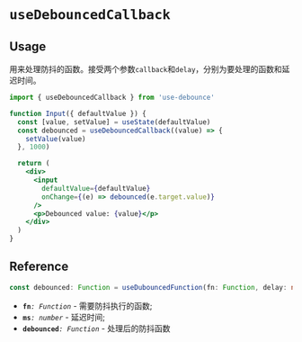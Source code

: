 # `useDebouncedCallback`

## Usage

用来处理防抖的函数。接受两个参数`callback`和`delay`，分别为要处理的函数和延迟时间。

```jsx
import { useDebouncedCallback } from 'use-debounce'

function Input({ defaultValue }) {
  const [value, setValue] = useState(defaultValue)
  const debounced = useDebouncedCallback((value) => {
    setValue(value)
  }, 1000)

  return (
    <div>
      <input
        defaultValue={defaultValue}
        onChange={(e) => debounced(e.target.value)}
      />
      <p>Debounced value: {value}</p>
    </div>
  )
}
```

## Reference

```ts
const debounced: Function = useDubouncedFunction(fn: Function, delay: number)
```

- **`fn`**_`: Function`_ - 需要防抖执行的函数;
- **`ms`**_`: number`_ - 延迟时间;
- **`debounced`**_`: Function`_ - 处理后的防抖函数
